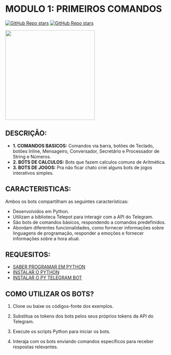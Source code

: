 # MODULO 1: PRIMEIROS COMANDOS

[![GitHub Repo stars](https://img.shields.io/badge/VILHALVA-GITHUB-03A9F4?logo=github)](https://github.com/VILHALVA)
[![GitHub Repo stars](https://img.shields.io/badge/CURSO%20DE-PYTHON-03A9F4?logo=github)](https://github.com/VILHALVA/CURSO-DE-PYTHON) <br>

<img src="https://www.wlsdevelop.com/wp-content/uploads/2020/05/technology.png" width="280"> <br>

## DESCRIÇÃO: 
* **1. COMANDOS BASICOS:** Comandos via barra, botões de Teclado, botões Inline, Mensageiro, Conversador, Secretário e Processador de String e Números.
* **2. BOTS DE CALCULOS:** Bots que fazem calculos comuns de Aritmética.
* **3. BOTS DE JOGOS:** Pra não ficar chato criei alguns bots de jogos interativos simples.

## CARACTERISTICAS:
Ambos os bots compartilham as seguintes características:
- Desenvolvidos em Python.
- Utilizam a biblioteca Telepot para interagir com a API do Telegram.
- São bots de comandos básicos, respondendo a comandos predefinidos.
- Abordam diferentes funcionalidades, como fornecer informações sobre linguagens de programação, responder a emoções e fornecer informações sobre a hora atual.

## REQUESITOS:
* [SABER PROGRAMAR EM PYTHON](https://github.com/VILHALVA/CURSO-DE-PYTHON)
* [INSTALAR O PYTHON](https://www.python.org/downloads/release/python-3110/)
* [INSTALAR O PY TELEGRAM BOT](https://pypi.org/project/pyTelegramBotAPI/#files)

## COMO UTILIZAR OS BOTS?
1. Clone ou baixe os códigos-fonte dos exemplos.

2. Substitua os tokens dos bots pelos seus próprios tokens da API do Telegram.

3. Execute os scripts Python para iniciar os bots.

4. Interaja com os bots enviando comandos específicos para receber respostas relevantes.


